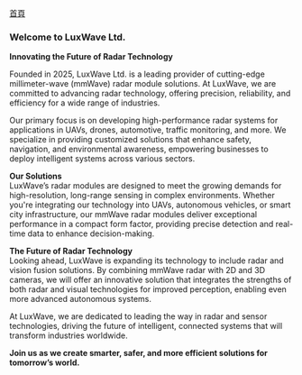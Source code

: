 
[首頁](https://boatman3132.github.io/LuxWaveHomePage/index.html)


### Welcome to LuxWave Ltd.

**Innovating the Future of Radar Technology**

Founded in 2025, LuxWave Ltd. is a leading provider of cutting-edge millimeter-wave (mmWave) radar module solutions. At LuxWave, we are committed to advancing radar technology, offering precision, reliability, and efficiency for a wide range of industries.

Our primary focus is on developing high-performance radar systems for applications in UAVs, drones, automotive, traffic monitoring, and more. We specialize in providing customized solutions that enhance safety, navigation, and environmental awareness, empowering businesses to deploy intelligent systems across various sectors.

**Our Solutions**  
LuxWave’s radar modules are designed to meet the growing demands for high-resolution, long-range sensing in complex environments. Whether you're integrating our technology into UAVs, autonomous vehicles, or smart city infrastructure, our mmWave radar modules deliver exceptional performance in a compact form factor, providing precise detection and real-time data to enhance decision-making.

**The Future of Radar Technology**  
Looking ahead, LuxWave is expanding its technology to include radar and vision fusion solutions. By combining mmWave radar with 2D and 3D cameras, we will offer an innovative solution that integrates the strengths of both radar and visual technologies for improved perception, enabling even more advanced autonomous systems.

At LuxWave, we are dedicated to leading the way in radar and sensor technologies, driving the future of intelligent, connected systems that will transform industries worldwide.

**Join us as we create smarter, safer, and more efficient solutions for tomorrow’s world.**